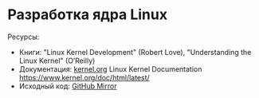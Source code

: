# Разработка ядра Linux

Ресурсы:

- Книги: "Linux Kernel Development" (Robert Love), "Understanding the Linux Kernel" (O’Reilly)
- Документация: [kernel.org](https://kernel.org/doc/) Linux Kernel Documentation https://www.kernel.org/doc/html/latest/
- Исходный код: [GitHub Mirror](https://github.com/torvalds/linux)
